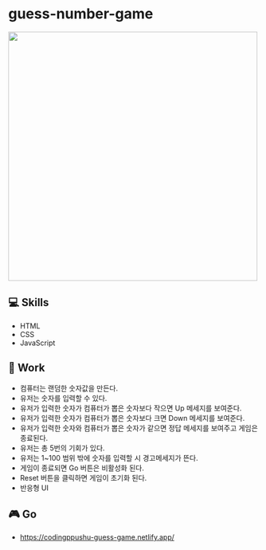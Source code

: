 # guess-number-game

<img src="https://user-images.githubusercontent.com/75783613/161774377-201e2bd0-c455-47e0-8bcd-582a3a501ce9.JPG" width="500">

## 💻 Skills

- HTML
- CSS
- JavaScript

## 📑 Work

- 컴퓨터는 랜덤한 숫자값을 만든다.
- 유저는 숫자를 입력할 수 있다.
- 유저가 입력한 숫자가 컴퓨터가 뽑은 숫자보다 작으면 Up 메세지를 보여준다.
- 유저가 입력한 숫자가 컴퓨터가 뽑은 숫자보다 크면 Down 메세지를 보여준다.
- 유저가 입력한 숫자와 컴퓨터가 뽑은 숫자가 같으면 정답 메세지를 보여주고 게임은 종료된다.
- 유저는 총 5번의 기회가 있다.
- 유저는 1~100 범위 밖에 숫자를 입력할 시 경고메세지가 뜬다.
- 게임이 종료되면 Go 버튼은 비활성화 된다.
- Reset 버튼을 클릭하면 게임이 초기화 된다.
- 반응형 UI

## 🎮 Go
- https://codingppushu-guess-game.netlify.app/
